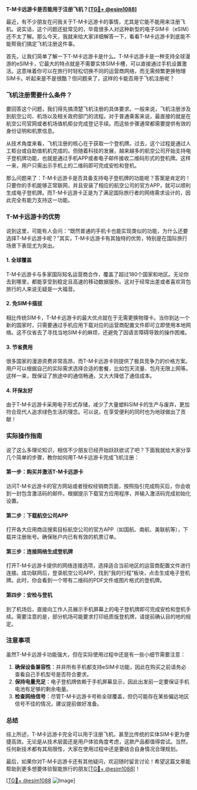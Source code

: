 **T-M卡远游卡是否能用于注册飞机？[[TG💪+ @esim1088](https://t.me/s/esim1088)]**

最近，有不少朋友在问我关于T-M卡远游卡的事情，尤其是它能不能用来注册飞机。说实话，这个问题还挺常见的，毕竟很多人对这种新型的电子SIM卡（eSIM）还不太了解。那么今天，我就来给大家详细解答一下，看看T-M卡远游卡到底能不能帮我们搞定飞机注册这件事。

首先，让我们简单了解一下T-M卡远游卡是什么。T-M卡远游卡是一种支持全球漫游的eSIM卡，它最大的特点就是不需要实体SIM卡槽，可以直接通过手机设置激活。这意味着你可以在旅行时轻松切换不同的运营商网络，而无需频繁更换物理SIM卡。听起来是不是很酷？但问题来了，这样的卡能否用于飞机注册呢？

### 飞机注册需要什么条件？

要回答这个问题，我们得先搞清楚飞机注册的具体要求。一般来说，飞机注册涉及到航空公司、机场以及相关政府部门的流程。对于普通乘客来说，最直接的就是在航空公司官网或者机场值机柜台完成登记手续。而这些步骤通常都需要提供有效的身份证明和机票信息。

从技术角度来看，飞机注册的核心在于获取一个登机牌。过去，这个过程是通过人工柜台或自助值机机完成的。但随着科技的发展，越来越多的航空公司开始支持电子登机牌功能，也就是通过手机APP或者电子邮件接收二维码形式的登机牌。这样一来，用户只需出示手机上的二维码即可完成安检和登机。

那么问题来了：T-M卡远游卡是否具备支持电子登机牌的功能呢？答案是肯定的！只要你的手机能够正常联网，并且安装了相应的航空公司的官方APP，就可以顺利生成电子登机牌。而T-M卡远游卡正是为了满足国际旅行者的网络需求设计的，因此完全有能力支持这一功能。

### T-M卡远游卡的优势

说到这里，可能有人会问：“既然普通的手机卡也能实现类似的功能，为什么还要选择T-M卡远游卡呢？”其实，T-M卡远游卡有其独特的优势，特别是在国际旅行场景下表现尤为突出。

#### 1. **全球覆盖**
T-M卡远游卡与多家国际知名运营商合作，覆盖了超过180个国家和地区。无论你去到哪里，都能享受到稳定且高速的移动数据服务。这对于经常出差或者喜欢背包旅行的人来说无疑是一大福音。

#### 2. **免SIM卡插拔**
相比传统SIM卡，T-M卡远游卡的最大优点就在于无需更换物理卡。当你到达一个新的国家时，只需要通过手机应用下载对应的运营商配置文件即可立即使用本地网络。这不仅省去了寻找当地SIM卡的麻烦，还避免了因语言障碍导致的操作困难。

#### 3. **节省费用**
很多国家的漫游资费非常高昂，而T-M卡远游卡则提供了极具竞争力的价格方案。用户可以根据自己的实际需求选择合适的套餐，比如包天流量、包月无限上网等。这样一来，既保证了旅途中的通信畅通，又大大降低了通信成本。

#### 4. **环保友好**
由于T-M卡远游卡采用电子形式存储，减少了大量塑料SIM卡的生产与废弃，更加符合现代人追求绿色生活的理念。可以说，在享受便利的同时也为地球做出了贡献！

### 实际操作指南

说了这么多理论知识，相信不少朋友已经开始跃跃欲试了吧？下面我就给大家分享几个简单的步骤，教你如何用T-M卡远游卡完成飞机注册：

#### 第一步：购买并激活T-M卡远游卡
访问T-M卡远游卡的官方网站或者授权经销商页面，按照指引完成购买后，你会收到一封包含激活码的邮件。根据提示下载官方应用程序，并输入激活码完成初始化设置。

#### 第二步：下载航空公司APP
打开各大应用商店搜索目标航空公司的官方APP（如国航、南航、美联航等），下载并注册账号。确保账户内已有有效的机票订单。

#### 第三步：连接网络生成登机牌
打开T-M卡远游卡提供的网络连接选项，选择适合当前地区的运营商配置文件进行连接。成功联网后，登录航空公司APP，找到“我的行程”板块，点击生成电子登机牌。此时，你会看到一个带有二维码的PDF文件或图片格式的登机牌。

#### 第四步：安检与登机
到了机场后，直接向工作人员展示手机屏幕上的电子登机牌即可完成安检和登机手续。需要注意的是，部分机场可能要求打印纸质版登机牌，请提前确认目的地的规定。

### 注意事项

虽然T-M卡远游卡功能强大，但在实际使用过程中还是有一些小细节需要注意：

1. **确保设备兼容性**：并非所有手机都支持eSIM卡功能，因此在购买之前请务必查看自己手机型号是否符合要求。
2. **保持电量充足**：电子登机牌依赖于手机屏幕显示，因此出发前一定要保证手机电池有足够的剩余电量。
3. **检查网络信号**：尽管T-M卡远游卡号称全球覆盖，但仍可能存在某些偏远地区信号不佳的情况，建议提前做好准备。

### 总结

综上所述，T-M卡远游卡完全可以用于注册飞机，甚至比传统的实体SIM卡更为便捷高效。无论是从技术层面还是用户体验角度考虑，这款产品都值得尝试。当然，任何新技术都有其局限性，大家在使用过程中还是要结合自身情况合理规划。

最后，如果你对T-M卡远游卡还有其他疑问，欢迎随时留言讨论！希望这篇文章能帮助到更多想要体验智能旅行的朋友[[TG💪+ @esim1088](https://t.me/s/esim1088)]！

[[TG💪+ @esim1088](https://t.me/s/esim1088) ![Image](https://i.postimg.cc/4NQfJmqS/Snipaste-2025-05-13-00-14-12.png)]